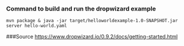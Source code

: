 ### Command to build and run the dropwizard example
`mvn package & java -jar target/helloworldexample-1.0-SNAPSHOT.jar server hello-world.yaml`

###Source
https://www.dropwizard.io/0.9.2/docs/getting-started.html
